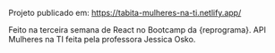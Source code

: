 Projeto publicado em: https://tabita-mulheres-na-ti.netlify.app/

Feito na terceira semana de React no Bootcamp da {reprograma}. API Mulheres na TI feita pela professora Jessica Osko.
